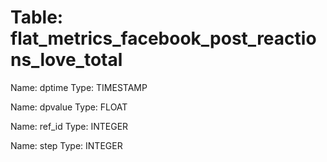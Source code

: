 Table: flat_metrics_facebook_post_reactions_love_total
======================================================

Name: dptime
Type: TIMESTAMP

Name: dpvalue
Type: FLOAT

Name: ref_id
Type: INTEGER

Name: step
Type: INTEGER


